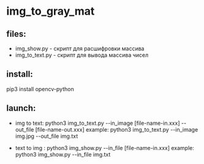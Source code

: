 # img_to_gray_mat

## files:

* img_show.py - скрипт для расшифровки массива 
* img_to_text.py - скрипт для вывода массива чисел


## install:

pip3 install opencv-python

## launch:

* img to text:
python3 img_to_text.py --in_image [file-name-in.xxx] --out_file [file-name-out.xxx]
example: python3 img_to_text.py --in_image img.jpg --out_file img.txt

* text to img :
python3 img_show.py --in_file [file-name-in.xxx]
example: python3 img_show.py --in_file img.txt

